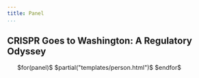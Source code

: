 ```yaml
---
title: Panel
...
```


<h2>CRISPR Goes to Washington: A Regulatory Odyssey</h2>

<!-- TODO make this a template -->
<ul class="personList" style="max-width: 750px;" >
$for(panel)$
$partial("templates/person.html")$
$endfor$
</ul>
